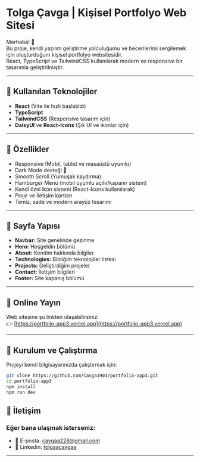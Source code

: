 # Tolga Çavga | Kişisel Portfolyo Web Sitesi

Merhaba! 👋  
Bu proje, kendi yazılım geliştirme yolculuğumu ve becerilerimi sergilemek için oluşturduğum kişisel portfolyo websitesidir.  
React, TypeScript ve TailwindCSS kullanılarak modern ve responsive bir tasarımla geliştirilmiştir.

---

## 🚀 Kullanılan Teknolojiler

- **React** (Vite ile hızlı başlatıldı)
- **TypeScript**
- **TailwindCSS** (Responsive tasarım için)
- **DaisyUI** ve **React-Icons** (Şık UI ve ikonlar için)

---

## 🎯 Özellikler

- Responsive (Mobil, tablet ve masaüstü uyumlu)
- Dark Mode desteği 🌙
- Smooth Scroll (Yumuşak kaydırma)
- Hamburger Menü (mobil uyumlu açılır/kapanır sistem)
- Kendi özel ikon sistemi (React-Icons kullanılarak)
- Proje ve İletişim kartları
- Temiz, sade ve modern arayüz tasarımı

---

## 📸 Sayfa Yapısı

- **Navbar:** Site genelinde gezinme
- **Hero:** Hoşgeldin bölümü
- **About:** Kendim hakkında bilgiler
- **Technologies:** Bildiğim teknolojiler listesi
- **Projects:** Geliştirdiğim projeler
- **Contact:** İletişim bilgileri
- **Footer:** Site kapanış bölümü

---

## 🔗 Online Yayın

Web sitesine şu linkten ulaşabilirsiniz:  
👉 [https://portfolio-app3.vercel.app](https://portfolio-app3.vercel.app)  


---

## 📜 Kurulum ve Çalıştırma

Projeyi kendi bilgisayarınızda çalıştırmak için:

```bash
git clone https://github.com/Cavga1903/portfolio-app3.git
cd portfolio-app3
npm install
npm run dev
```

## 📧 İletişim

### Eğer bana ulaşmak isterseniz:
- 📩 E-posta: cavgaa228@gmail.com
- 🔗 Linkedin: [tolgaacavgaa](https://linkedin.com/in/tolgaacavgaa)

---